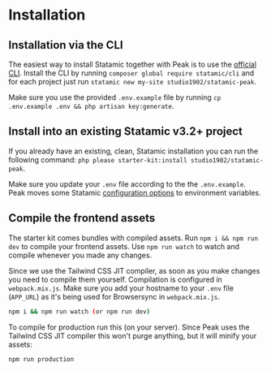 # Installation

## Installation via the CLI

The easiest way to install Statamic together with Peak is to use the [official CLI](https://github.com/statamic/cli). Install the CLI by running `composer global require statamic/cli` and for each project just run `statamic new my-site studio1902/statamic-peak`.

Make sure you use the provided `.env.example` file by running `cp .env.example .env && php artisan key:generate`.

## Install into an existing Statamic v3.2+ project

If you already have an existing, clean, Statamic installation you can run the following command: `php please starter-kit:install studio1902/statamic-peak`.

Make sure you update your `.env` file according to the the `.env.example`. Peak moves some Statamic [configuration options](/other/configuration-changes.html) to environment variables.

## Compile the frontend assets

The starter kit comes bundles with compiled assets. Run `npm i && npm run dev` to compile your frontend assets. Use `npm run watch` to watch and compile whenever you made any changes.

Since we use the Tailwind CSS JIT compiler, as soon as you make changes you need to compile them yourself. Compilation is configured in `webpack.mix.js`. Make sure you add your hostname to your `.env` file (`APP_URL`) as it's being used for Browsersync in `webpack.mix.js`.

```bash
npm i && npm run watch (or npm run dev)
```

To compile for production run this (on your server). Since Peak uses the Tailwind CSS JIT compiler this won't purge anything, but it will minify your assets:

```bash
npm run production
```
